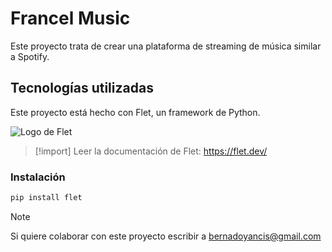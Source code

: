 # Francel Music
Este proyecto trata de crear una plataforma de streaming de música similar a Spotify.

## Tecnologías utilizadas
Este proyecto está hecho con Flet, un framework de Python.

![Logo de Flet](https://media.licdn.com/dms/image/v2/D4D10AQHV1zAGFoIGuw/image-shrink_800/image-shrink_800/0/1693488545613?e=2147483647&v=beta&t=Jvu3F1SeVz3tYkUgmFUCCFmJBSER8V5jIM2R-2FosAA)

> [!import]
> Leer la documentación de Flet:
> https://flet.dev/

### Instalación
```bash
pip install flet
```

> [!NOTE]
> Si quiere colaborar con este proyecto escribir a bernadoyancis@gmail.com